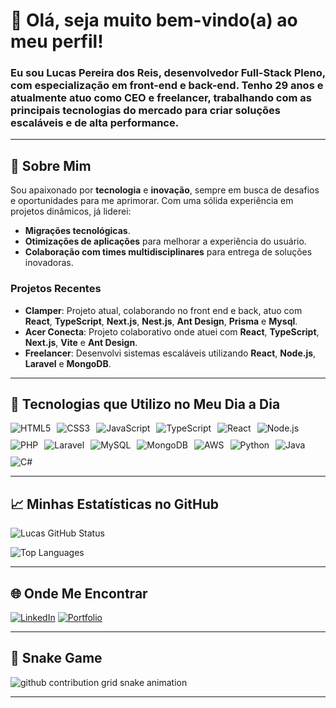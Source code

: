 # 👋 Olá, seja muito bem-vindo(a) ao meu perfil!

### Eu sou **Lucas Pereira dos Reis**, desenvolvedor **Full-Stack Pleno**, com especialização em **front-end** e **back-end**. Tenho **29 anos** e atualmente atuo como **CEO** e **freelancer**, trabalhando com as principais tecnologias do mercado para criar soluções escaláveis e de alta performance.

---

## 🌟 Sobre Mim

Sou apaixonado por **tecnologia** e **inovação**, sempre em busca de desafios e oportunidades para me aprimorar. Com uma sólida experiência em projetos dinâmicos, já liderei:

- **Migrações tecnológicas**.
- **Otimizações de aplicações** para melhorar a experiência do usuário.
- **Colaboração com times multidisciplinares** para entrega de soluções inovadoras.

### Projetos Recentes

- **Clamper**: Projeto atual, colaborando no front end e back, atuo com **React**, **TypeScript**, **Next.js**, **Nest.js**, **Ant Design**, **Prisma** e **Mysql**.
- **Acer Conecta**: Projeto colaborativo onde atuei com **React**, **TypeScript**, **Next.js**, **Vite** e **Ant Design**.
- **Freelancer**: Desenvolvi sistemas escaláveis utilizando **React**, **Node.js**, **Laravel** e **MongoDB**.

---

## 🚀 Tecnologias que Utilizo no Meu Dia a Dia

<div style="display: flex; flex-wrap: wrap; gap: 10px;">
    <img src="https://img.shields.io/badge/HTML5-E34F26?style=for-the-badge&logo=html5&logoColor=white" alt="HTML5">
    <img src="https://img.shields.io/badge/CSS3-1572B6?style=for-the-badge&logo=css3&logoColor=white" alt="CSS3">
    <img src="https://img.shields.io/badge/JavaScript-F7DF1E?style=for-the-badge&logo=javascript&logoColor=black" alt="JavaScript">
    <img src="https://img.shields.io/badge/TypeScript-3178C6?style=for-the-badge&logo=typescript&logoColor=white" alt="TypeScript">
    <img src="https://img.shields.io/badge/React-61DAFB?style=for-the-badge&logo=react&logoColor=black" alt="React">
    <img src="https://img.shields.io/badge/Node.js-43853D?style=for-the-badge&logo=node-dot-js&logoColor=white" alt="Node.js">
    <img src="https://img.shields.io/badge/PHP-777BB4?style=for-the-badge&logo=php&logoColor=white" alt="PHP">
    <img src="https://img.shields.io/badge/Laravel-FF2D20?style=for-the-badge&logo=laravel&logoColor=white" alt="Laravel">
    <img src="https://img.shields.io/badge/MySQL-4479A1?style=for-the-badge&logo=mysql&logoColor=white" alt="MySQL">
    <img src="https://img.shields.io/badge/MongoDB-4EA94B?style=for-the-badge&logo=mongodb&logoColor=white" alt="MongoDB">
    <img src="https://img.shields.io/badge/AWS-232F3E?style=for-the-badge&logo=amazon-aws&logoColor=white" alt="AWS">
    <img src="https://img.shields.io/badge/Python-3776AB?style=for-the-badge&logo=python&logoColor=white" alt="Python">
    <img src="https://img.shields.io/badge/Java-007396?style=for-the-badge&logo=java&logoColor=white" alt="Java">
    <img src="https://img.shields.io/badge/C%23-239120?style=for-the-badge&logo=c-sharp&logoColor=white" alt="C#">
</div>

---

## 📈 Minhas Estatísticas no GitHub

![Lucas GitHub Status](https://github-readme-stats.vercel.app/api?username=lucascodev&show_icons=true&theme=dracula)

![Top Languages](https://github-readme-stats.vercel.app/api/top-langs/?username=lucascodev&layout=compact&theme=dracula)

---

## 🌐 Onde Me Encontrar

[![LinkedIn](https://img.shields.io/badge/LinkedIn-0077B5?style=for-the-badge&logo=linkedin&logoColor=white)](https://www.linkedin.com/in/lucas-pereira-dos-reis-60a49b18b/)
[![Portfolio](https://img.shields.io/badge/Portfolio-lucascodev.com.br-blue?style=for-the-badge)](https://lucascodev.com.br/)

---

## 🐍 Snake Game

<picture>
  <source media="(prefers-color-scheme: dark)" srcset="https://raw.githubusercontent.com/lucascodev/lucascodev/output/github-user-contribution-dark.svg">
  <source media="(prefers-color-scheme: light)" srcset="https://raw.githubusercontent.com/lucascodev/lucascodev/output/github-user-contribution.svg">
  <img alt="github contribution grid snake animation" src="https://raw.githubusercontent.com/lucascodev/lucascodev/output/github-user-contribution.svg">
</picture>

---

